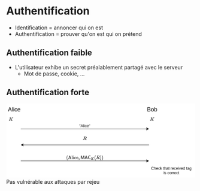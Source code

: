 # Authentification
- Identification = annoncer qui on est
- Authentification = prouver qu'on est qui on prétend
## Authentification faible
- L'utilisateur exhibe un secret préalablement partagé avec le serveur
  - Mot de passe, cookie, ...
## Authentification forte
![This is an image](images/authentification_forte.png)
Pas vulnérable aux attaques par rejeu